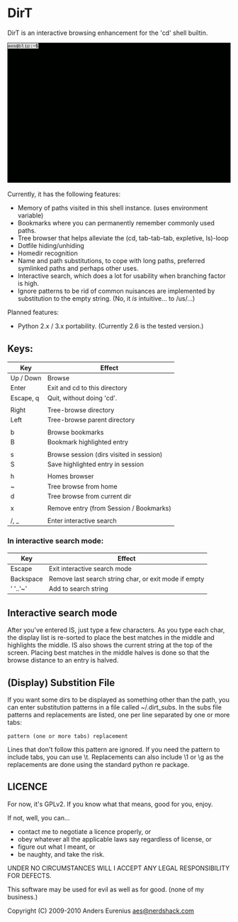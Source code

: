 # DirT

DirT is an interactive browsing enhancement for the 'cd' shell builtin.

![demo animation](demo.gif)

Currently, it has the following features:

 * Memory of paths visited in this shell instance. (uses environment variable)
 * Bookmarks where you can permanently remember commonly used paths.
 * Tree browser that helps alleviate the (cd, tab-tab-tab, expletive, ls)-loop
 * Dotfile hiding/unhiding
 * Homedir recognition
 * Name and path substitutions, to cope with long paths, preferred symlinked
   paths and perhaps other uses.
 * Interactive search, which does a lot for usability when branching factor is
   high.
 * Ignore patterns to be rid of common nuisances are implemented by
   substitution to the empty string. (No, it *is* intuitive... to /us/...)

Planned features:

 * Python 2.x / 3.x portability. (Currently 2.6 is the tested version.)

## Keys:

| Key        | Effect
| ---------- | ----------------------------------------------------------
| Up / Down  | Browse
| Enter      | Exit and cd to this directory
| Escape, q  | Quit, without doing 'cd'.
|            |
| Right      | Tree-browse directory
| Left       | Tree-browse parent directory
|            |
| b          | Browse bookmarks
| B          | Bookmark highlighted entry
|            |
| s          | Browse session (dirs visited in session)
| S          | Save highlighted entry in session
|            |
| h          | Homes browser
| ~          | Tree browse from home
| d          | Tree browse from current dir
|            |
| x          | Remove entry (from Session / Bookmarks)
|            |
| /, _       | Enter interactive search

### In interactive search mode:

| Key         | Effect
| ----------- | ---------------------------------------------------------
| Escape      | Exit interactive search mode
| Backspace   | Remove last search string char, or exit mode if empty
| ' '..'~'    | Add to search string

## Interactive search mode

After you've entered IS, just type a few characters. As you type each char,
the display list is re-sorted to place the best matches in the middle and
highlights the middle. IS also shows the current string at the top of the
screen. Placing best matches in the middle halves is done so that the browse
distance to an entry is halved.

## (Display) Substition File

If you want some dirs to be displayed as something other than the path, you
can enter substitution patterns in a file called ~/.dirt_subs. In the subs
file patterns and replacements are listed, one per line separated by one or
more tabs:

    pattern (one or more tabs) replacement

Lines that don't follow this pattern are ignored. If you need the pattern to
include tabs, you can use \\t. Replacements can also include \\1 or \\g<foo>
as the replacements are done using the standard python re package.

## LICENCE

For now, it's GPLv2. If you know what that means, good for you, enjoy.

If not, well, you can...

 * contact me to negotiate a licence properly, or
 * obey whatever all the applicable laws say regardless of license, or
 * figure out what I meant, or
 * be naughty, and take the risk.

UNDER NO CIRCUMSTANCES WILL I ACCEPT ANY LEGAL RESPONSIBILITY FOR DEFECTS.

This software may be used for evil as well as for good. (none of my business.)

Copyright (C) 2009-2010
Anders Eurenius <aes@nerdshack.com>
